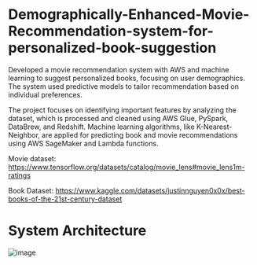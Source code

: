 # Demographically-Enhanced-Movie-Recommendation-system-for-personalized-book-suggestion
Developed a movie recommendation system with AWS and machine learning to suggest personalized books, focusing on user demographics. The system used predictive models to tailor recommendation based on individual preferences.

The project focuses on identifying important features by analyzing the dataset, which is processed and cleaned using AWS Glue, PySpark, DataBrew, and Redshift. Machine learning algorithms, like K-Nearest-Neighbor, are applied for predicting book and movie recommendations using AWS SageMaker and Lambda functions.

Movie dataset: https://www.tensorflow.org/datasets/catalog/movie_lens#movie_lens1m-ratings

Book Dataset: https://www.kaggle.com/datasets/justinnguyen0x0x/best-books-of-the-21st-century-dataset

# System Architecture

![image](https://github.com/priyavarahan/Demographically-Enhanced-Movie-Recommendation-system-for-personalized-book-suggestion/assets/174403766/cb5be81c-eee7-435a-ab6c-f11de414d6d9)
